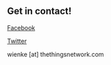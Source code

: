 ## Get in contact!

[Facebook](https://www.facebook.com/thethingsnetwork)

[Twitter](https://twitter.com/thethingsntwrk)

wienke [at] thethingsnetwork.com